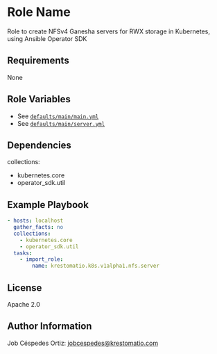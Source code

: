 Role Name
=========

Role to create NFSv4 Ganesha servers for RWX storage in Kubernetes, using Ansible Operator SDK

Requirements
------------

None

Role Variables
--------------

- See [`defaults/main/main.yml`](defaults/main/main.yml)
- See [`defaults/main/server.yml`](defaults/main/server.yml)

Dependencies
------------

collections:
- kubernetes.core
- operator_sdk.util

Example Playbook
----------------

```yaml
- hosts: localhost
  gather_facts: no
  collections:
    - kubernetes.core
    - operator_sdk.util
  tasks:
    - import_role:
        name: krestomatio.k8s.v1alpha1.nfs.server
```
License
-------

Apache 2.0

Author Information
------------------

Job Céspedes Ortiz: jobcespedes@krestomatio.com
